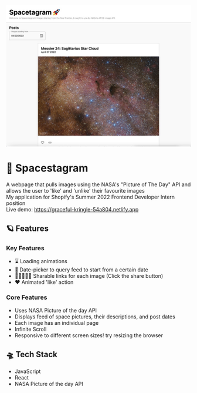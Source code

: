 ![Spacestagram](/website_screenshot.jpeg)

# &#128640; Spacestagram

A webpage that pulls images using the NASA's "Picture of The Day" API and allows the user to 'like' and 'unlike' their favourite images\
My application for Shopify's Summer 2022 Frontend Developer Intern position\
Live demo: https://graceful-kringle-54a804.netlify.app

## &#129680; Features

### Key Features
- &#8987; Loading animations
- &#128197; Date-picker to query feed to start from a certain date
- &#129489;&#127995;&#8205;&#129309;&#8205;&#129489;&#127995; Sharable links for each image (Click the share button)
- &#10084;&#65039; Animated 'like' action

### Core Features
- Uses NASA Picture of the day API
- Displays feed of space pictures, their descriptions, and post dates
- Each image has an individual page
- Infinite Scroll
- Responsive to different screen sizes! try resizing the browser

## &#128760; Tech Stack

- JavaScript
- React
- NASA Picture of the day API